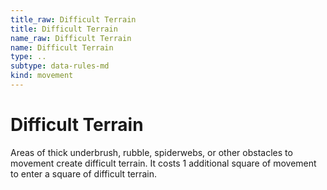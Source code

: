 ```yaml
---
title_raw: Difficult Terrain
title: Difficult Terrain
name_raw: Difficult Terrain
name: Difficult Terrain
type: ..
subtype: data-rules-md
kind: movement
---
```


# Difficult Terrain

Areas of thick underbrush, rubble, spiderwebs, or other obstacles to movement create difficult terrain. It costs 1 additional square of movement to enter a square of difficult terrain.
